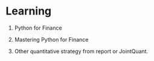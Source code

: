 # Learning
1. Python for Finance

2. Mastering Python for Finance

3. Other quantitative strategy from report or JointQuant.
